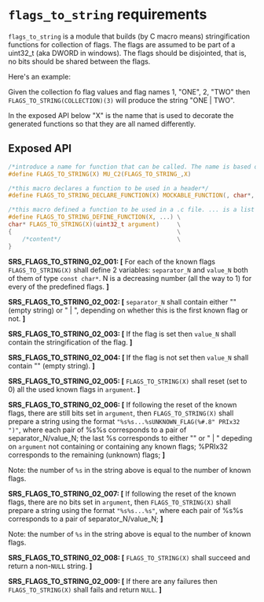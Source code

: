 # `flags_to_string` requirements

`flags_to_string` is a module that builds (by C macro means) stringification functions for collection of flags. The flags are assumed to be part of a uint32_t (aka DWORD in windows). The flags should be disjointed, that is, no bits should be shared between the flags. 

Here's an example:

Given the collection fo flag values and flag names 1, "ONE", 2, "TWO" then `FLAGS_TO_STRING(COLLECTION)(3)` will produce the string "ONE | TWO".

In the exposed API below "X" is the name that is used to decorate the generated functions so that they are all named differently.

## Exposed API

```c
/*introduce a name for function that can be called. The name is based on "X", User code might look like FLAGS_TO_STRING(ISC_REQ)(value)*/
#define FLAGS_TO_STRING(X) MU_C2(FLAGS_TO_STRING_,X)

/*this macro declares a function to be used in a header*/
#define FLAGS_TO_STRING_DECLARE_FUNCTION(X) MOCKABLE_FUNCTION(, char*, FLAGS_TO_STRING(X), uint32_t, argument)

/*this macro defined a function to be used in a .c file. ... is a list of pairs of FLAG_NAME and FLAG_VALUE. Flag name is a string in quotes and FLAG_VALUE is a number*/
#define FLAGS_TO_STRING_DEFINE_FUNCTION(X, ...) \
char* FLAGS_TO_STRING(X)(uint32_t argument)     \
{                                               \
    /*content*/                                 \
}
```

**SRS_FLAGS_TO_STRING_02_001: [** For each of the known flags `FLAGS_TO_STRING(X)` shall define 2 variables: `separator_N` and `value_N` both of them of type `const char*`. N is a decreasing number (all the way to 1) for every of the predefined flags. **]** 

**SRS_FLAGS_TO_STRING_02_002: [** `separator_N` shall contain either "" (empty string) or " | ", depending on whether this is the first known flag or not. **]**

**SRS_FLAGS_TO_STRING_02_003: [** If the flag is set then `value_N` shall contain the stringification of the flag. **]**

**SRS_FLAGS_TO_STRING_02_004: [** If the flag is not set then `value_N` shall contain "" (empty string). **]**

**SRS_FLAGS_TO_STRING_02_005: [** `FLAGS_TO_STRING(X)` shall reset (set to 0) all the used known flags in `argument`. **]**

**SRS_FLAGS_TO_STRING_02_006: [** If following the reset of the known flags, there are still bits set in 
`argument`, then `FLAGS_TO_STRING(X)` shall prepare a string using the format `"%s%s...%sUNKNOWN_FLAG(%#.8" PRIx32 ")"`, where 
  each pair of %s%s corresponds to a pair of separator_N/value_N;
  the last %s corresponds to either "" or " | " depeding on `argument` not containing or containing any known flags;
  %PRIx32 corresponds to the remaining (unknown) flags; **]**

  Note: the number of `%s` in the string above is equal to the number of known flags.

**SRS_FLAGS_TO_STRING_02_007: [** If following the reset of the known flags, there are no bits set in `argument`, then `FLAGS_TO_STRING(X)` shall prepare a string using the format `"%s%s...%s"`, where each pair of %s%s corresponds to a pair of separator_N/value_N; **]**

  Note: the number of `%s` in the string above is equal to the number of known flags.

**SRS_FLAGS_TO_STRING_02_008: [** `FLAGS_TO_STRING(X)` shall succeed and return a non-`NULL` string. **]**

**SRS_FLAGS_TO_STRING_02_009: [** If there are any failures then `FLAGS_TO_STRING(X)` shall fails and return `NULL`. **]**
